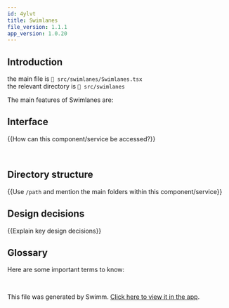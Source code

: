 ```yaml
---
id: 4ylvt
title: Swimlanes
file_version: 1.1.1
app_version: 1.0.20
---
```


## Introduction

the main file is `📄 src/swimlanes/Swimlanes.tsx`<br/>
the relevant directory is `📄 src/swimlanes`

The main features of Swimlanes are:

## Interface

{{How can this component/service be accessed?}}

<br/>

## Directory structure

{{Use `/path` and mention the main folders within this component/service}}

## Design decisions

{{Explain key design decisions}}

## Glossary

Here are some important terms to know:

<br/>

This file was generated by Swimm. [Click here to view it in the app](https://app.swimm.io/repos/Z2l0aHViJTNBJTNBc3dpbWxhbmVzLWtub3duLXNpemUtY2FyZHMlM0ElM0FhbGlzc2FWcms=/docs/4ylvt).
